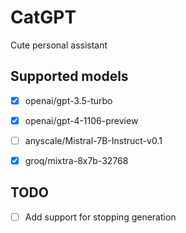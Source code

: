 # CatGPT

Cute personal assistant


## Supported models

- [x] openai/gpt-3.5-turbo
- [x] openai/gpt-4-1106-preview
- [ ] anyscale/Mistral-7B-Instruct-v0.1
- [x] groq/mixtra-8x7b-32768


## TODO

- [ ] Add support for stopping generation